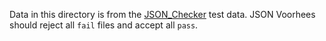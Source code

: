 Data in this directory is from the [JSON_Checker](http://json.org/JSON_checker/) test data.
JSON Voorhees should reject all `fail` files and accept all `pass`.
